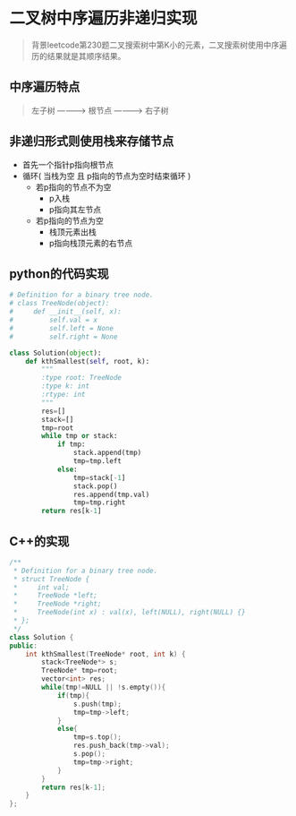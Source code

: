 # 二叉树中序遍历非递归实现
> 背景leetcode第230题二叉搜索树中第K小的元素，二叉搜索树使用中序遍历的结果就是其顺序结果。
## 中序遍历特点
> 左子树 ————> 根节点 ————> 右子树

## 非递归形式则使用栈来存储节点
+ 首先一个指针p指向根节点
+ 循环( 当栈为空 且 p指向的节点为空时结束循环 )
    + 若p指向的节点不为空
        + p入栈
        + p指向其左节点
    + 若p指向的节点为空
        + 栈顶元素出栈
        + p指向栈顶元素的右节点

## python的代码实现
```python
# Definition for a binary tree node.
# class TreeNode(object):
#     def __init__(self, x):
#         self.val = x
#         self.left = None
#         self.right = None

class Solution(object):
    def kthSmallest(self, root, k):
        """
        :type root: TreeNode
        :type k: int
        :rtype: int
        """
        res=[]
        stack=[]
        tmp=root
        while tmp or stack:
            if tmp:
                stack.append(tmp)
                tmp=tmp.left
            else:
                tmp=stack[-1]
                stack.pop()
                res.append(tmp.val)
                tmp=tmp.right
        return res[k-1]
```

## C++的实现
```c++
/**
 * Definition for a binary tree node.
 * struct TreeNode {
 *     int val;
 *     TreeNode *left;
 *     TreeNode *right;
 *     TreeNode(int x) : val(x), left(NULL), right(NULL) {}
 * };
 */
class Solution {
public:
    int kthSmallest(TreeNode* root, int k) {
        stack<TreeNode*> s;
        TreeNode* tmp=root;
        vector<int> res;
        while(tmp!=NULL || !s.empty()){
            if(tmp){
                s.push(tmp);
                tmp=tmp->left;
            }
            else{
                tmp=s.top();
                res.push_back(tmp->val);
                s.pop();
                tmp=tmp->right;
            }
        }
        return res[k-1];
    }
};
```
